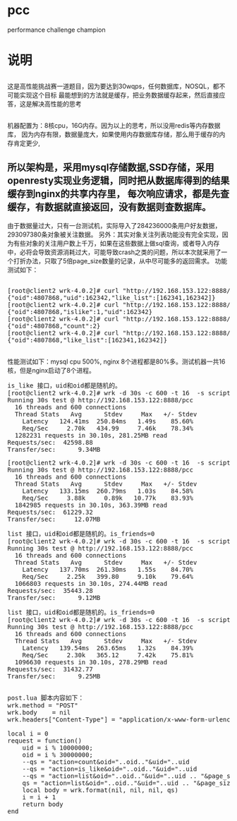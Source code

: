 # pcc
performance challenge champion

# 说明
##
  这是高性能挑战赛一道题目，因为要达到30wqps，任何数据库，NOSQL，都不可能实现这个目标
  最能想到的方法就是缓存，把业务数据缓存起来，然后直接应答，这是解决高性能的思考
##
  机器配置为：8核cpu，16G内存。因为以上的思考，所以没用redis等内存数据库，
  因为内存有限，数据量庞大，如果使用内存数据库存储，那么用于缓存的内存肯定更少,
##
  所以架构是，采用mysql存储数据,SSD存储，采用openresty实现业务逻辑，同时把从数据库得到的结果缓存到nginx的共享内存里，
  每次响应请求，都是先查缓存，有数据就直接返回，没有数据则查数据库。
  
-------
由于数据量过大，只有一台测试机，实际导入了284236000条用户好友数据，293097380条对象被关注数据。
另外：其实对象关注列表功能没有完全实现，因为有些对象的关注用户数上千万，如果在这些数据上做sql查询，或者导入内存中，必将会导致资源消耗过大，可能导致crash之类的问题，所以本次就采用了一个打折办法，只取了5倍page_size数量的记录，从中尽可能多的返回需求。
功能测试如下： 
<pre>

[root@client2 wrk-4.0.2]# curl "http://192.168.153.122:8888/pcc?action=like&uid=162342&oid=4807868"
{"oid":4807868,"uid":162342,"like_list":[162341,162342]}
[root@client2 wrk-4.0.2]# curl "http://192.168.153.122:8888/pcc?action=is_like&uid=162342&oid=4807868"
{"oid":4807868,"islike":1,"uid":162342}
[root@client2 wrk-4.0.2]# curl "http://192.168.153.122:8888/pcc?action=count&uid=162342&oid=4807868"
{"oid":4807868,"count":2}
[root@client2 wrk-4.0.2]# curl "http://192.168.153.122:8888/pcc?action=list&uid=162342&oid=4807868&page_size=100&is_friends=0"
{"oid":4807868,"like_list":[162341,162342]}

</pre>

性能测试如下：mysql cpu 500%, nginx 8个进程都是80%多。测试机器一共16核，但是nginx启动了8个进程。


<pre>
is_like 接口，uid和oid都是随机的。
[root@client2 wrk-4.0.2]# wrk -d 30s -c 600 -t 16  -s scripts/post.lua  "http://192.168.153.122:8888/pcc" 
Running 30s test @ http://192.168.153.122:8888/pcc
  16 threads and 600 connections
  Thread Stats   Avg      Stdev     Max   +/- Stdev
    Latency   124.41ms  250.84ms   1.49s    85.60%
    Req/Sec     2.70k   434.99     7.46k    78.34%
  1282231 requests in 30.10s, 281.25MB read
Requests/sec:  42598.88
Transfer/sec:      9.34MB
</pre>

<pre>
[root@client2 wrk-4.0.2]# wrk -d 30s -c 600 -t 16  -s scripts/post.lua  "http://192.168.153.122:8888/pcc" 
Running 30s test @ http://192.168.153.122:8888/pcc
  16 threads and 600 connections
  Thread Stats   Avg      Stdev     Max   +/- Stdev
    Latency   133.15ms  260.79ms   1.03s    84.58%
    Req/Sec     3.88k     0.89k   10.77k    83.93%
  1842985 requests in 30.10s, 363.39MB read
Requests/sec:  61229.32
Transfer/sec:     12.07MB
</pre>

<pre>
list 接口，uid和oid都是随机的。is_friends=0
[root@client2 wrk-4.0.2]# wrk -d 30s -c 600 -t 16  -s scripts/post.lua  "http://192.168.153.122:8888/pcc" 
Running 30s test @ http://192.168.153.122:8888/pcc
  16 threads and 600 connections
  Thread Stats   Avg      Stdev     Max   +/- Stdev
    Latency   137.70ms  261.30ms   1.55s    84.70%
    Req/Sec     2.25k   399.80     9.10k    79.64%
  1066803 requests in 30.10s, 274.44MB read
Requests/sec:  35443.28
Transfer/sec:      9.12MB
</pre>

<pre>
list 接口，uid和oid都是随机的。is_friends=0
[root@client2 wrk-4.0.2]# wrk -d 30s -c 600 -t 16  -s scripts/post.lua  "http://192.168.153.122:8888/pcc" 
Running 30s test @ http://192.168.153.122:8888/pcc
  16 threads and 600 connections
  Thread Stats   Avg      Stdev     Max   +/- Stdev
    Latency   139.54ms  263.65ms   1.32s    84.39%
    Req/Sec     2.30k   365.12     7.42k    75.81%
  1096630 requests in 30.10s, 278.29MB read
Requests/sec:  31432.77
Transfer/sec:      9.25MB

</pre>

<pre>
post.lua 脚本内容如下：
wrk.method = "POST"
wrk.body    = nil
wrk.headers["Content-Type"] = "application/x-www-form-urlencoded"

local i = 0
request = function()
    uid = i % 10000000;
    oid = i % 30000000; 
    --qs = "action=count&oid="..oid.."&uid="..uid
    --qs = "action=is_like&oid="..oid.."&uid="..uid
    --qs = "action=list&oid="..oid.."&uid="..uid .. "&page_size=100&is_friends=0&cursor=0"
    qs = "action=list&oid="..oid.."&uid="..uid .. "&page_size=100&is_friends=1&cursor=0"
    local body = wrk.format(nil, nil, nil, qs)
    i = i + 1
    return body
end

</pre>
